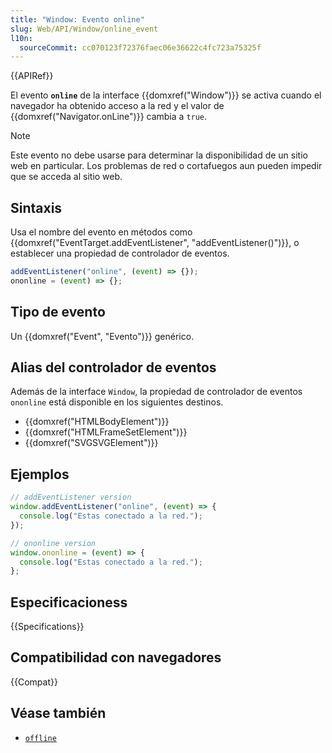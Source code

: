 ```yaml
---
title: "Window: Evento online"
slug: Web/API/Window/online_event
l10n:
  sourceCommit: cc070123f72376faec06e36622c4fc723a75325f
---
```


{{APIRef}}

El evento **`online`** de la interface {{domxref("Window")}} se activa cuando el navegador ha obtenido acceso a la red y el valor de {{domxref("Navigator.onLine")}} cambia a `true`.

> [!NOTE]
> Este evento no debe usarse para determinar la disponibilidad de un sitio web en particular. Los problemas de red o cortafuegos aun pueden impedir que se acceda al sitio web.

## Sintaxis

Usa el nombre del evento en métodos como {{domxref("EventTarget.addEventListener", "addEventListener()")}}, o establecer una propiedad de controlador de eventos.

```js
addEventListener("online", (event) => {});
ononline = (event) => {};
```

## Tipo de evento

Un {{domxref("Event", "Evento")}} genérico.

## Alias del controlador de eventos

Además de la interface `Window`, la propiedad de controlador de eventos `ononline` está disponible en los siguientes destinos.

- {{domxref("HTMLBodyElement")}}
- {{domxref("HTMLFrameSetElement")}}
- {{domxref("SVGSVGElement")}}

## Ejemplos

```js
// addEventListener version
window.addEventListener("online", (event) => {
  console.log("Estas conectado a la red.");
});

// ononline version
window.ononline = (event) => {
  console.log("Estas conectado a la red.");
};
```

## Especificacioness

{{Specifications}}

## Compatibilidad con navegadores

{{Compat}}

## Véase también

- [`offline`](/es/docs/Web/API/Window/offline_event)
